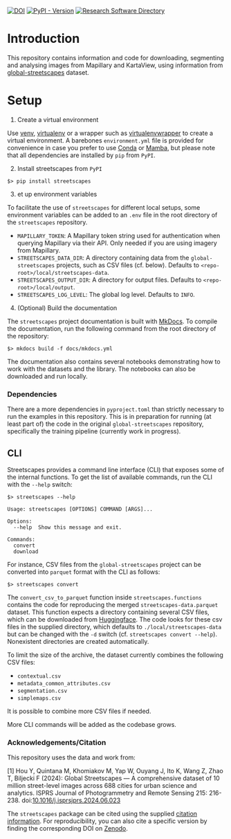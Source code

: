 [![DOI](https://zenodo.org/badge/DOI/10.5281/zenodo.14283584.svg)](https://doi.org/10.5281/zenodo.14283533)
[![PyPI - Version](https://img.shields.io/pypi/v/streetscapes)](https://pypi.org/project/streetscapes/)
[![Research Software Directory](https://img.shields.io/badge/RSD-streetscapes-00a3e3)
](https://research-software-directory.org/software/streetscapes)

# Introduction
This repository contains information and code for downloading, segmenting and analysing images from Mapillary and KartaView, using information from [global-streetscapes](https://github.com/ualsg/global-streetscapes/tree/main) dataset.

# Setup
1. Create a virtual environment

Use [venv](https://docs.python.org/3/library/venv.html), [virtualenv](https://virtualenv.pypa.io/en/stable/) or a wrapper such as [virtualenvwrapper](https://virtualenvwrapper.readthedocs.io/en/latest/) to create a virtual environment. A barebones `environment.yml` file is provided for convenience in case you prefer to use [Conda](https://anaconda.org/) or [Mamba](https://mamba.readthedocs.io/en/latest/installation/mamba-installation.html), but please note that all dependencies are installed by `pip` from `PyPI`.

2. Install streetscapes from `PyPI`

```shell
$> pip install streetscapes
```

3. et up environment variables

To facilitate the use of `streetscapes` for different local setups, some environment variables can be added to an `.env` file in the root directory of the `streetscapes` repository.

- `MAPILLARY_TOKEN`: A Mapillary token string used for authentication when querying Mapillary via their API. Only needed if you are using imagery from Mapillary.
- `STREETSCAPES_DATA_DIR`: A directory containing data from the `global-streetscapes` projects, such as CSV files (cf. below). Defaults to `<repo-root>/local/streetscapes-data`.
- `STREETSCAPES_OUTPUT_DIR`: A directory for output files. Defaults to `<repo-root>/local/output`.
- `STREETSCAPES_LOG_LEVEL`: The global log level. Defaults to `INFO`.

4. (Optional) Build the documentation

The `streetscapes` project documentation is built with [MkDocs](https://www.mkdocs.org/). To compile the documentation, run the following command from the root directory of the repository:

```shell
$> mkdocs build -f docs/mkdocs.yml
```

The documentation also contains several notebooks demonstrating how to work with the datasets and the library. The notebooks can also be downloaded and run locally.

### Dependencies
There are a more dependencies in `pyproject.toml` than strictly necessary to run the examples in this repository. This is in preparation for running (at least part of) the code in the original `global-streetscapes` repository, specifically the training pipeline (currently work in progress).

## CLI
Streetscapes provides a command line interface (CLI) that exposes some of the internal functions. To get the list of available commands, run the CLI with the `--help` switch:

```shell
$> streetscapes --help

Usage: streetscapes [OPTIONS] COMMAND [ARGS]...

Options:
  --help  Show this message and exit.

Commands:
  convert
  download
```

For instance, CSV files from the `global-streetscapes` project can be converted into `parquet` format with the CLI as follows:

```shell
$> streetscapes convert
```

The `convert_csv_to_parquet` function inside `streetscapes.functions` contains the code for reproducing the merged `streetscapes-data.parquet` dataset. This function expects a directory  containing several CSV files, which can be downloaded from [Huggingface](https://huggingface.co/datasets/NUS-UAL/global-streetscapes/tree/main/data). The code looks for these csv files in the supplied directory, which defaults to `./local/streetscapes-data` but can be changed with the `-d` switch (cf. `streetscapes convert --help`). Nonexistent directories are created automatically.

To limit the size of the archive, the dataset currently combines the following CSV files:

- `contextual.csv`
- `metadata_common_attributes.csv`
- `segmentation.csv`
- `simplemaps.csv`

It is possible to combine more CSV files if needed.

More CLI commands will be added as the codebase grows.

### Acknowledgements/Citation
This repository uses the data and work from:

[1] Hou Y, Quintana M, Khomiakov M, Yap W, Ouyang J, Ito K, Wang Z, Zhao T, Biljecki F (2024): Global Streetscapes — A comprehensive dataset of 10 million street-level images across 688 cities for urban science and analytics. ISPRS Journal of Photogrammetry and Remote Sensing 215: 216-238. doi:[10.1016/j.isprsjprs.2024.06.023](https://doi.org/10.1016/j.isprsjprs.2024.06.023)

The `streetscapes` package can be cited using the supplied [citation information](https://docs.github.com/en/repositories/managing-your-repositorys-settings-and-features/customizing-your-repository/about-citation-files). For reproducibility, you can also cite a specific version by finding the corresponding DOI on [Zenodo](https://zenodo.org/records/14287547).